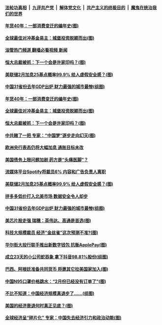 ####  [法轮功真相](../../../../basic/blob/master/README.md?t=01252012) &nbsp;|&nbsp; [九评共产党](../../../../9ping.md/blob/master/README.md?t=01252012) &nbsp;|&nbsp; [解体党文化](../../../../jtdwh.md/blob/master/README.md?t=01252012)  &nbsp;|&nbsp; [共产主义的终极目的](../../../../gczydzjmd.md/blob/master/README.md?t=01252012) &nbsp;|&nbsp; [魔鬼在统治我们的世界](../../../../mgztzwmdsj.md/blob/master/README.md?t=01252012) 

#### [年货40年：一部消费变迁的编年史(图)](../pages/p5/1027347.md?t=01252012) 

#### [全球最佳对冲基金易主：城堡投资脱颖而出(图)](../pages/p5/1027343.md?t=01252012) 

#### [油管热门频道 翻墙必看视频 新闻](http://129.146.143.75:81/youtube.html?01252012)

#### [恒大总裁被抓：下一个会是许家印吗？(图)](../pages/p5/1027340.md?t=01252012) 


#### [美联储2月加息25基点概率99.9% 给人虚假安全感？(图)](../pages/p5/1027309.md?t=01252012) 

#### [中国31省份去年GDP出炉 财力最强的城市最惨(组图)](../pages/p5/1027219.md?t=01252012) 

#### [年货40年：一部消费变迁的编年史(图)](../pages/p5/1027347.md?t=01252012) 

#### [全球最佳对冲基金易主：城堡投资脱颖而出(图)](../pages/p5/1027343.md?t=01252012) 

#### [恒大总裁被抓：下一个会是许家印吗？(图)](../pages/p5/1027340.md?t=01252012) 


#### [中共赌了一把 专家：“中国梦”逐步走向幻灭(图)](../pages/p5/1027317.md?t=01252012) 

#### [欧洲央行表态仍将大幅加息 通胀目标未改](../pages/p5/1027314.md?t=01252012) 

#### [美国债务上限问题加剧 药方是“头痛医脚”？](../pages/p5/1027313.md?t=01252012) 

#### [流媒体平台Spotify将裁员6% 内容和广告负责人离职](../pages/p5/1027312.md?t=01252012) 

#### [美联储2月加息25基点概率99.9% 给人虚假安全感？(图)](../pages/p5/1027309.md?t=01252012) 

#### [拼多多低价打入北美市场 数据安全令人却步](../pages/p5/1027304.md?t=01252012) 

#### [中国31省份去年GDP出炉 财力最强的城市最惨(组图)](../pages/p5/1027219.md?t=01252012) 

#### [美芯片股走强 瑞穗：英伟达、高通是首选(图)](../pages/p5/1027249.md?t=01252012) 

#### [科技大规模裁员 经济“金丝雀”这次预测不准?(图)](../pages/p5/1027248.md?t=01252012) 

#### [华尔街大投行联手推出新数字钱包 抗衡ApplePay(图)](../pages/p5/1027244.md?t=01252012) 

#### [成立23天的小公司蛇吞象 拿下抖音98.81%股份(组图)](../pages/p5/1027220.md?t=01252012) 

#### [巴西、阿根廷准备共同货币 将邀其它拉美国家加入(图)](../pages/p5/1027217.md?t=01252012) 

#### [中国N95口罩价格跳水：“2月份已经没有订单了”(图)](../pages/p5/1027176.md?t=01252012) 

#### [不比不知道：中国经济规模真退步了……(组图)](../pages/p5/1027167.md?t=01252012) 

#### [美国的经济衰退何时真正见底？(图)](../pages/p5/1027174.md?t=01252012) 

#### [全球经济呈“碎片化” 专家：中国失去经济引力和政治动能(图)](../pages/p5/1027165.md?t=01252012) 

<img src='http://gfw-breaker.win/goodnews/indexes/p5.md' width='0px' height='0px'/>
